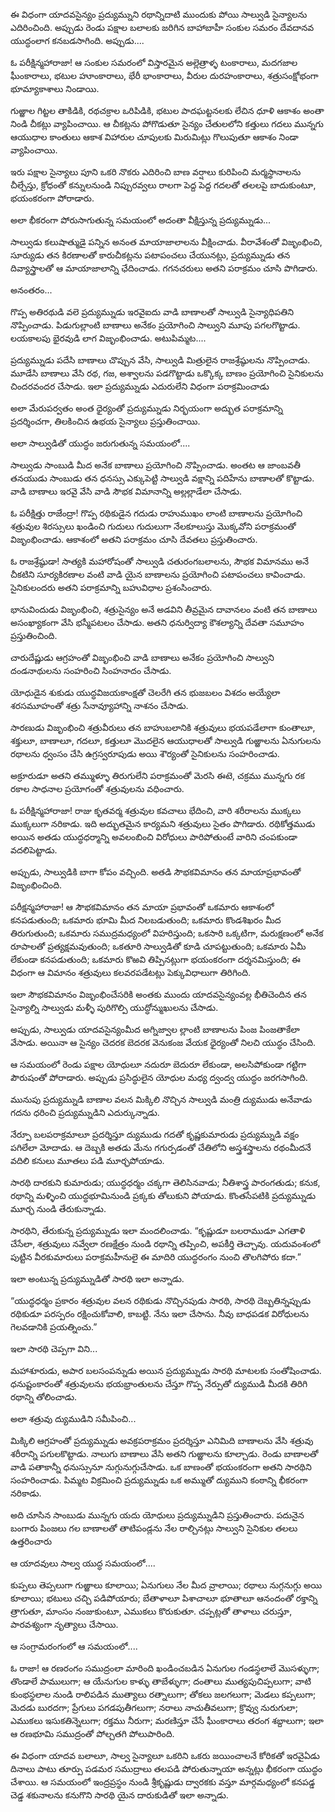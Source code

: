 ﻿ఈ విధంగా యాదవసైన్యం ప్రద్యుమ్నుని రథాన్నిదాటి ముందుకు పోయి సాల్వుడి సైన్యాలను ఎదిరించింది. అప్పుడు రెండు పక్షాల బలాలకు జరిగిన బాహాబాహీ సంకుల సమరం దేవదానవ యుద్ధంలాగ కనబడసాగింది. అప్పుడు.... 

ఓ పరీక్షిన్మహారాజా! ఆ సంకుల సమరంలో విస్తారమైన అల్లెత్రాళ్ళ టంకారాలు, మదగజాల ఘీంకారాలు, భటుల హూంకారాలు, భేరీ భాంకారాలు, వీరుల దురహంకారాలు, శత్రుసంక్షోభంగా భూమ్యాకాశాలు నిండాయి. 

గుఱ్ఱాల గిట్టల తాకిడికి, రథచక్రాల ఒరిపిడికి, భటుల పాదఘట్టనలకు లేచిన ధూళి ఆకాశం అంతా నిండి చీకట్లు వ్యాపించాయి. ఆ చీకట్లను పోగొడుతూ సైన్యం చేతులలోని కత్తులు గదలు మున్నగు ఆయుధాల కాంతులు ఆకాశ విహారుల చూపులకు మిరుమిట్లు గొలుపుతూ ఆకాశం నిండా వ్యాపించాయి. 

ఇరు పక్షాల సైన్యాలు పూని ఒకరి నొకరు ఎదిరించి బాణ వర్షాలు కురిపించి మర్మస్థానాలను చీల్చేస్తు, క్రోధంతో కన్నులనుండి నిప్పురవ్వలు రాలగా పెద్ద పెద్ద గదలతో తలలపై బాదుకుంటూ, భయంకరంగా పోరాడారు. 

అలా భీకరంగా పోరుసాగుతున్న సమయంలో అదంతా వీక్షిస్తున్న ప్రద్యుమ్నుడు... 

సాల్వుడు కలుషాత్ముడై పన్నిన అనంత మాయాజాలాలను వీక్షించాడు. వీరావేశంతో విజృంభించి, సూర్యుడు తన కిరణాలతో కారుచీకట్లను పటాపంచలు చేయునట్లు, ప్రద్యుమ్నుడు తన దివ్యాస్త్రాలతో ఆ మాయాజాలాన్ని ఛేదించాడు. గగనచరులు అతని పరాక్రమం చూసి పొగిడారు. 

అనంతరం... 

గొప్ప అతిరథుడి వలె ప్రద్యుమ్నుడు ఇరవైఐదు వాడి బాణాలతో సాల్వుడి సైన్యాధిపతిని నొప్పించాడు. పిడుగుల్లాంటి బాణాలు అనేకం ప్రయోగించి సాల్వుని మూపు పగలగొట్టాడు. లయకాలపు భైరవుడి లాగ విజృంభించాడు. అటుపిమ్మట.... 

ప్రద్యుమ్నుడు పదేసి బాణాలు చొప్పున వేసి, సాల్వుడి మిత్రులైన రాజశ్రేష్ఠులను నొప్పించాడు. మూడేసి బాణాలు వేసి రథ, గజ, అశ్వాలను పడగొట్టాడు ఒక్కొక్క బాణం ప్రయోగించి సైనికులను చిందరవందర చేసాడు. ఇలా ప్రద్యుమ్నుడు ఎదురులేని విధంగా పరాక్రమించాడు 

అలా మేరుపర్వతం అంత ధైర్యంతో ప్రద్యుమ్నుడు నిర్భయంగా అద్భుత పరాక్రమాన్ని ప్రదర్శించగా, తిలకించిన ఉభయ సైన్యాలు ప్రస్తుతించాయి. 

అలా సాల్వుడితో యుద్ధం జరుగుతున్న సమయంలో.... 

సాల్వుడు సాంబుడి మీద అనేక బాణాలు ప్రయోగించి నొప్పించాడు. అంతట ఆ జాంబవతీ తనయుడు సాంబుడు తన ధనస్సు ఎక్కుపెట్టి సాల్వుడి వక్షాన్ని పదిహేను బాణాలతో కొట్టాడు. వాడి బాణాలు ఇరవై వేసి వాడి సౌభక విమానాన్ని అల్లల్లాడేలా చేసాడు. 

ఓ పరీక్షిత్తు రాజేంద్రా! గొప్ప రథికుడైన గదుడు రాహుముఖం లాంటి బాణాలను ప్రయోగించి శత్రువుల శిరస్సులు ఖండించి గుదులు గుదులుగా నేలకూలుస్తు మొక్కవోని పరాక్రమంతో విజృంభించాడు. ఆకాశంలో అతని పరాక్రమం చూసి దేవతలు ప్రస్తుతించారు. 

ఓ రాజశ్రేష్ఠుడా! సాత్యకి మహారోషంతో సాల్వుడి చతురంగబలాలను, సౌభక విమానము అనే చీకటిని సూర్యకిరణాల వంటి వాడి యైన బాణాలను ప్రయోగించి పటాపంచలు కావించాడు. సైనికులందరు అతని పరాక్రమాన్ని బహువిధాల ప్రశంసించారు. 

భానువిందుడు విజృంభించి, శత్రుసైన్యం అనే అడవిని తీవ్రమైన దావానలం వంటి తన బాణాలు అసంఖ్యాకంగా వేసి భస్మీపటలం చేసాడు. అతని ధనుర్విద్యా కౌశల్యాన్ని దేవతా సమూహం ప్రస్తుతించింది. 

చారుదేష్ణుడు ఆగ్రహంతో విజృంభించి వాడి బాణాలు అనేకం ప్రయోగించి సాల్వుని దండనాథులను సంహరించి సింహనాదం చేసాడు. 

యోధుడైన శుకుడు యుద్ధవిజయకాంక్షతో చెలరేగి తన భుజబలం విశదం అయ్యేలా శరసమూహంతో శత్రు సేనావ్యూహాన్ని నాశనం చేసాడు. 

సారణుడు విజృంభించి శత్రువీరులు తన బాహుబలానికి శత్రువులు భయపడేలాగా కుంతాలూ, శక్తులూ, బాణాలూ, గదలూ, కత్తులూ మొదలైన ఆయుధాలతో సాల్వుడి గుఱ్ఱాలను ఏనుగులను రథాలను ధ్వంసం చేసి ఉగ్రస్వరూపుడు అయి శౌర్యంతో సైనికులను సంహరించాడు. 

అక్రూరుడూ అతని తమ్ముళ్ళూ తిరుగులేని పరాక్రమంతో మెరసి ఈటె, చక్రము మున్నగు రక రకాల సాధనాల ప్రయోగంతో శత్రువులను వధించారు. 

ఓ పరీక్షిన్మహారాజా! రాజు కృతవర్మ శత్రువుల కవచాలు భేదించి, వారి శరీరాలను ముక్కలు ముక్కలుగా నరికాడు. ఇది అద్భుతమైన కార్యమని శత్రువులు సైతం పొగిడారు. రథికోత్తముడు అయిన అతడు యుద్ధధర్మాన్ని అవలంబించి విరోధులు పారిపోతుంటే వారిని చంపకుండా వదలిపెట్టాడు. 

అప్పుడు, సాల్వుడికి బాగా కోపం వచ్చింది. అతడి సౌభకవిమానం తన మాయాప్రభావంతో విజృంభించింది. 

పరీక్షన్మహారాజా! ఆ సౌభకవిమానం తన మాయా ప్రభావంతో ఒకమారు ఆకాశంలో కనపడుతుంది; ఒకమారు భూమి మీద నిలబడుతుంది; ఒకమారు కొండశిఖరం మీద తిరుగుతుంది; ఒకమారు సముద్రమధ్యంలో విహరిస్తుంది; ఒకసారి ఒక్కటిగా, మరుక్షణంలో అనేక రూపాలతో ప్రత్యక్షమవుతుంది; ఒకతూరి సాల్వుడితో కూడి చూపట్టుతుంది; ఒకమారు ఏమీ లేకుండా కనపడుతుంది; ఒకమారు కొఱవి తిప్పినట్లుగా భయంకరంగా దర్శనమిస్తుంది; ఈ విధంగా ఆ విమానం శత్రువులు కలవరపడేటట్లు పెక్కువిధాలుగా తిరిగింది. 

ఇలా సౌభకవిమానం విజృంభించేసరికి అంతకు ముందు యాదవసైన్యంవల్ల భీతిచెందిన తన సైన్యాల్ని సాల్వుడు మళ్ళీ పురిగొల్పి యుద్ధోన్ముఖులను చేసాడు. 

అప్పుడు, సాల్వుడు యాదవసైన్యంమీద అగ్నిజ్వాల ల్లాంటి బాణాలను పింజ పింజతాకేలా వేసాడు. అయినా ఆ సైన్యం చెదరక బెదరక వెనుకంజ వేయక ధైర్యంతో నిలచి యుద్ధం చేసింది. 

ఆ సమయంలో రెండు పక్షాల యోధులూ నదురూ బెదురూ లేకుండా, అలసిపోకుండా గట్టిగా పౌరుషంతో పోరాడారు. అప్పుడు ప్రసిద్ధులైన యోధుల మధ్య ద్వంద్వ యుద్ధం జరగసాగింది. 

మునుపు ప్రద్యుమ్నుడి బాణాల వలన మిక్కిలి నొచ్చిన సాల్వుడి మంత్రి ద్యుముడు అనేవాడు గదను ధరించి ప్రద్యుమ్నుడిని ఎదుర్కున్నాడు. 

నేర్పూ బలపరాక్రమాలూ ప్రదర్శిస్తూ ద్యుముడు గదతో కృష్ణకుమారుడు ప్రద్యుమ్నుడి వక్షం పగిలేలా మోదాడు. ఆ దెబ్బకి అతడు మేను గగుర్పడంతో చేతిలోని అస్త్రశస్త్రాలను రథంమీదనే వదిలి కనులు మూతలు పడి మూర్ఛపోయాడు. 

సారథి దారకుని కుమారుడు; యుద్ధధర్మం చక్కగా తెలిసినవాడు; నీతిశాస్త్ర పారంగతుడు; కనుక, రథాన్ని మళ్ళించి యుద్ధభూమినుండి ప్రక్కకు తోలుకుని పోయాడు. కొంతసేపటికి ప్రద్యుమ్నుడు మూర్ఛ నుండి తేరుకున్నాడు. 

సారథిని, తేరుకున్న ప్రద్యుమ్నుడు ఇలా మందలించాడు. “కృష్ణుడూ బలరాముడూ ఎగతాళి చేసేలా, శత్రువులు నవ్వేలా రణక్షేత్రం నుండి రథాన్ని తప్పించి, అపకీర్తి తెచ్చావు. యదువంశంలో పుట్టిన వీరకుమారులు పరాక్రమహీనులై ఈ మాదిరి యుద్ధరంగం నుంచి తొలగిపోరు కదా.” 

ఇలా అంటున్న ప్రద్యుమ్నుడితో సారథి ఇలా అన్నాడు. 

“యుద్ధధర్మం ప్రకారం శత్రువుల వలన రథికుడు నొచ్చినపుడు సారథి, సారథి దెబ్బతిన్నప్పుడు రథికుడూ పరస్పరం రక్షించుకోవాలి, కాబట్టి. నేను ఇలా చేసాను. నీవు బాధపడక విరోధులను గెలవడానికి ప్రయత్నించు.” 

ఇలా సారథి చెప్పగా విని... 

మహాశూరుడు, అపార బలసంపన్నుడు అయిన ప్రద్యుమ్నుడు సారథి మాటలకు సంతోషించాడు. ధనుష్టంకారంతో శత్రువులను భయభ్రాంతులను చేస్తూ గొప్ప నేర్పుతో ద్యుముడి మీదకి తిరిగి రథాన్ని తోలించాడు. 

అలా శత్రువు ద్యుముడిని సమీపించి... 

మిక్కిలి ఆగ్రహంతో ప్రద్యుమ్నుడు అవక్రపరాక్రమం ప్రదర్శిస్తూ ఎనిమిది బాణాలను వేసి శత్రువు శరీరాన్ని పగులకొట్టాడు. నాలుగు బాణాలు వేసి అతని గుఱ్ఱాలను కూల్చాడు. రెండు బాణాలతో వాడి పతాకాన్నీ ధనుస్సునూ నుగ్గునుగ్గుచేసాడు. ఒక బాణంతో భయంకరంగా అతని సారథిని సంహరించాడు. పిమ్మట విక్రమించి ప్రద్యుమ్నుడు ఒక అమ్ముతో ద్యుముని కంఠాన్ని భీకరంగా నరికాడు. 

అది చూసిన సాంబుడు మున్నగు యదు యోధులు ప్రద్యుమ్నుడిని ప్రస్తుతించారు. పదునైన బంగారు పింజలు గల బాణాలతో తాటిపండ్లను నేల రాల్చినట్లు సాల్వుని సైనికుల తలలు ఉత్తరించారు 

ఆ యాదవులు సాల్వ యుద్ధ సమయంలో.... 

కుప్పలు తెప్పలుగా గుఱ్ఱాలు కూలాయి; ఏనుగులు నేల మీద వ్రాలాయి; రథాలు నుగ్గనుగ్గు అయి కూలాయి; భటులు చచ్చి పడిపోయారు; బేతాళాలూ పిశాచాలూ భూతాలూ ఆనందంతో రక్తాన్ని త్రాగుతూ, మాంసం నంజుకుంటూ, ఎముకలు కొరుకుతూ. చప్పట్లతో తాళాలు చరుస్తూ, పారవశ్యంగా నృత్యాలు చేసాయి. 

ఆ సంగ్రామరంగంలో ఆ సమయంలో.... 

ఓ రాజా! ఆ రణరంగం సముద్రంలా మారింది ఖండించబడిన ఏనుగుల గండస్థలాలే మొసళ్ళుగా; తొండాలే పాములుగా; ఆ యేనుగుల కాళ్ళు తాబేళ్ళుగా; దంతాలు ముత్యపుచిప్పలుగా; వాటి కుంభస్థలాల నుండి రాలిపడిన ముత్యాలు రత్నాలుగా; తోకలు జలగలుగా; మెడలు కప్పలుగా; మెదడు బురదగా; ప్రేగులు పగడపుతీగలుగా; నరాలు నాచుతీవలుగా; క్రొవ్వు నురుగులా; ఎముకలు ఇసుకతిన్నెలుగా; రక్తము నీరుగా; మరణిస్తూ చేసే ఘీంకారాలు తరంగ శబ్దాలుగా; ఇలా ఆ రణభూమి సముద్రంతో పోల్చతగి పోలుపారింది. 

ఈ విధంగా యాదవ బలాలూ, సాల్వ సైన్యాలూ ఒకరిని ఒకరు జయించాలనే కోరికతో ఇరవైఏడు దినాలు పాటు తూర్పు పడమర సముద్రాలు తలపడి పోరుతున్నాయా అన్నట్లు భీకరంగా యుద్ధం చేశాయి. ఆ సమయంలో ఇంద్రప్రస్థం నుండి శ్రీకృష్ణుడు ద్వారకకు వస్తూ మార్గమధ్యంలో కనపడ్డ చెడ్డ శకునాలను కనుగొని సారథి యైన దారుకుడితో ఇలా అన్నాడు. 

